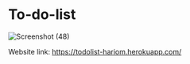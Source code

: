 # To-do-list

![Screenshot (48)](https://user-images.githubusercontent.com/85151795/153754380-74ca580e-90ff-4295-9ee0-86fc3251d445.png)

Website link: https://todolist-hariom.herokuapp.com/
